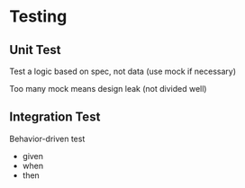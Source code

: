 # Testing

## Unit Test

Test a logic based on spec, not data (use mock if necessary)

Too many mock means design leak (not divided well)

## Integration Test

Behavior-driven test

- given
- when
- then

